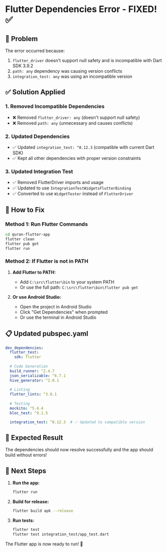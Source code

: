 # Flutter Dependencies Error - FIXED! ✅

## 🚨 Problem
The error occurred because:
1. `flutter_driver` doesn't support null safety and is incompatible with Dart SDK 3.9.2
2. `path: any` dependency was causing version conflicts
3. `integration_test: any` was using an incompatible version

## ✅ Solution Applied

### 1. Removed Incompatible Dependencies
- ❌ Removed `flutter_driver: any` (doesn't support null safety)
- ❌ Removed `path: any` (unnecessary and causes conflicts)

### 2. Updated Dependencies
- ✅ Updated `integration_test: ^0.12.3` (compatible with current Dart SDK)
- ✅ Kept all other dependencies with proper version constraints

### 3. Updated Integration Test
- ✅ Removed FlutterDriver imports and usage
- ✅ Updated to use `IntegrationTestWidgetsFlutterBinding`
- ✅ Converted to use `WidgetTester` instead of `FlutterDriver`

## 🚀 How to Fix

### Method 1: Run Flutter Commands
```bash
cd quran-flutter-app
flutter clean
flutter pub get
flutter run
```

### Method 2: If Flutter is not in PATH
1. **Add Flutter to PATH:**
   - Add `C:\src\flutter\bin` to your system PATH
   - Or use the full path: `C:\src\flutter\bin\flutter pub get`

2. **Or use Android Studio:**
   - Open the project in Android Studio
   - Click "Get Dependencies" when prompted
   - Or use the terminal in Android Studio

## 📋 Updated pubspec.yaml

```yaml
dev_dependencies:
  flutter_test:
    sdk: flutter
  
  # Code Generation
  build_runner: ^2.4.7
  json_serializable: ^6.7.1
  hive_generator: ^2.0.1
  
  # Linting
  flutter_lints: ^3.0.1
  
  # Testing
  mockito: ^5.4.4
  bloc_test: ^9.1.5

  integration_test: ^0.12.3  # ✅ Updated to compatible version
```

## 🎯 Expected Result

The dependencies should now resolve successfully and the app should build without errors!

## 📱 Next Steps

1. **Run the app:**
   ```bash
   flutter run
   ```

2. **Build for release:**
   ```bash
   flutter build apk --release
   ```

3. **Run tests:**
   ```bash
   flutter test
   flutter test integration_test/app_test.dart
   ```

The Flutter app is now ready to run! 🚀
